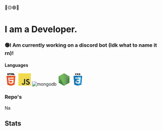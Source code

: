 🔴🟡🟢🔵
# I am a Developer.
### 🟢I Am currently working on a discord bot (Idk what to name it rn)!
#### Languages

<img src="https://raw.githubusercontent.com/github/explore/80688e429a7d4ef2fca1e82350fe8e3517d3494d/topics/html/html.png" alt="html5" width="40" height="40"/> <img src="https://raw.githubusercontent.com/github/explore/80688e429a7d4ef2fca1e82350fe8e3517d3494d/topics/javascript/javascript.png" alt="javascript" width="40" height="40"/> <img src="https://dwglogo.com/wp-content/uploads/2017/12/MongoDB_logo_01.png" alt="mongodb" width="40" height="40"/> <img src="https://raw.githubusercontent.com/github/explore/80688e429a7d4ef2fca1e82350fe8e3517d3494d/topics/nodejs/nodejs.png" alt="nodejs" width="40" height="40"/> <img
src="https://raw.githubusercontent.com/github/explore/80688e429a7d4ef2fca1e82350fe8e3517d3494d/topics/css/css.png" alt="css" width="40" height="40"/>

### Repo's 
Na
## Stats
<head><script src='https://saurabhdaware.github.io/github-profile-card/card.js'></script> <head>
<div username='Darkfire126' repos='all' class='github-card' id='card'></div>
